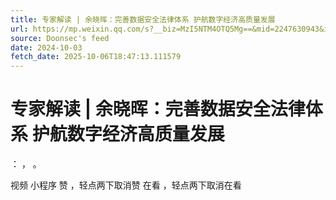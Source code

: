 ```yaml
---
title: 专家解读 | 余晓晖：完善数据安全法律体系 护航数字经济高质量发展
url: https://mp.weixin.qq.com/s?__biz=MzI5NTM4OTQ5Mg==&mid=2247630943&idx=1&sn=36c6198f8bf5c2e718e3922fe9270b47
source: Doonsec's feed
date: 2024-10-03
fetch_date: 2025-10-06T18:47:13.111579
---
```


# 专家解读 | 余晓晖：完善数据安全法律体系 护航数字经济高质量发展

：
，
。

视频
小程序
赞
，轻点两下取消赞
在看
，轻点两下取消在看